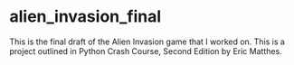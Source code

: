 # alien_invasion_final
This is the final draft of the Alien Invasion game that I worked on. This is a project outlined in Python Crash Course, Second Edition by Eric Matthes. 
